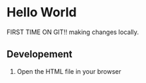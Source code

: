 # Hello World

FIRST TIME ON GIT!!
making changes locally.

## Developement

1. Open the HTML file in your browser
